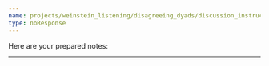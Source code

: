 ```yaml
---
name: projects/weinstein_listening/disagreeing_dyads/discussion_instructions_B.md
type: noResponse
---
```


Here are your prepared notes:

---
